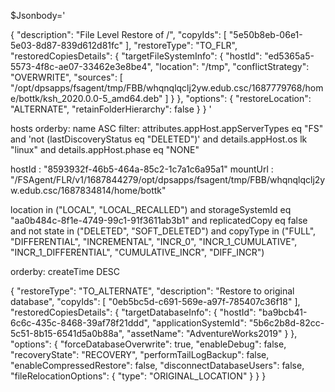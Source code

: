 

$Jsonbody='

{
    "description": "File Level Restore of /",
    "copyIds": [
      "5e50b8eb-06e1-5e03-8d87-839d612d81fc"
    ],
    "restoreType": "TO_FLR",
    "restoredCopiesDetails": {
      "targetFileSystemInfo": {
        "hostId": "ed5365a5-5573-4f8c-ae07-33462e3e8be4",
        "location": "/tmp",
        "conflictStrategy": "OVERWRITE",
        "sources": [
          "/opt/dpsapps/fsagent/tmp/FBB/whqnqlqclj2yw.edub.csc/1687779768/home/bottk/ksh_2020.0.0-5_amd64.deb"
        ]
      }
    },
    "options": {
      "restoreLocation": "ALTERNATE",
      "retainFolderHierarchy": false
    }
  }
'


hosts
orderby: name ASC
filter: attributes.appHost.appServerTypes eq "FS" and 'not (lastDiscoveryStatus eq "DELETED")' and details.appHost.os lk "linux" and details.appHost.phase eq "NONE"

hostId
: 
"8593932f-46b5-464a-85c2-1c7a1c6a95a1"
mountUrl
: 
"/FSAgent/FLR/v1/1687844279/opt/dpsapps/fsagent/tmp/FBB/whqnqlqclj2yw.edub.csc/1687834814/home/bottk"



location in ("LOCAL", "LOCAL_RECALLED") and storageSystemId eq "aa0b484c-8f1e-4749-99c1-91f3611ab3b1" and replicatedCopy eq false and not state in ("DELETED", "SOFT_DELETED") and copyType in ("FULL", "DIFFERENTIAL", "INCREMENTAL", "INCR_0", "INCR_1_CUMULATIVE", "INCR_1_DIFFERENTIAL", "CUMULATIVE_INCR", "DIFF_INCR")

orderby: createTime DESC




{
  "restoreType": "TO_ALTERNATE",
  "description": "Restore to original database",
  "copyIds": [
    "0eb5bc5d-c691-569e-a97f-785407c36f18"
  ],
  "restoredCopiesDetails": {
    "targetDatabaseInfo": {
      "hostId": "ba9bcb41-6c6c-435c-8468-39af78f21ddd",
      "applicationSystemId": "5b6c2b8d-82cc-5c51-8b15-6541d5a0b88a",
      "assetName": "AdventureWorks2019"
    }
  },
  "options": {
    "forceDatabaseOverwrite": true,
    "enableDebug": false,
    "recoveryState": "RECOVERY",
    "performTailLogBackup": false,
    "enableCompressedRestore": false,
    "disconnectDatabaseUsers": false,
    "fileRelocationOptions": {
      "type": "ORIGINAL_LOCATION"
    }
  }
}